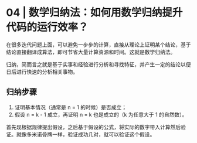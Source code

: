 # 04 | 数学归纳法：如何用数学归纳提升代码的运行效率？

在很多迭代问题上面，可以避免一步步的计算，直接从理论上证明某个结论，基于结论直接翻译成算法，即可节省大量计算资源和时间。这就是数学归纳法。

归纳，简而言之就是基于实事和经验进行分析和寻找特征，并产生一定的结论以便日后进行快速的分析相关事物。

## 归纳步骤

1. 证明基本情况（通常是 n = 1 的时候）是否成立；
2. 假设 n = k - 1 成立，再证明 n = k 也是成立的（k 为任意大于 1 的自然数）。

首先现根据规律提出假设，之后基于假设的公式，将实际的数字带入计算然后验证。就像多米诺骨牌一样，验证成功几对，就可以验证这个假设。

